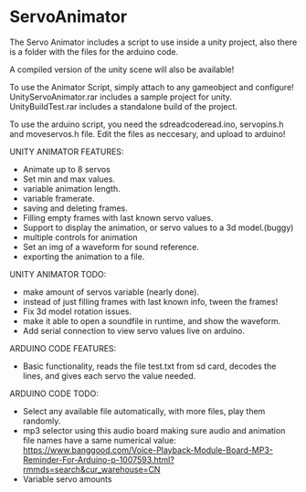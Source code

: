 # ServoAnimator

The Servo Animator includes a script to use inside a unity project,
also there is a folder with the files for the arduino code.

A compiled version of the unity scene will also be available!

To use the Animator Script, simply attach to any gameobject and configure!
UnityServoAnimator.rar includes a sample project for unity.
UnityBuildTest.rar includes a standalone build of the project.

To use the arduino script, you need the sdreadcoderead.ino, servopins.h and moveservos.h file.
Edit the files as neccesary, and upload to arduino!


UNITY ANIMATOR FEATURES:
- Animate up to 8 servos
- Set min and max values.
- variable animation length.
- variable framerate.
- saving and deleting frames.
- Filling empty frames with last known servo values.
- Support to display the animation, or servo values to a 3d model.(buggy)
- multiple controls for animation
- Set an img of a waveform for sound reference.
- exporting the animation to a file.

UNITY ANIMATOR TODO:
- make amount of servos variable (nearly done).
- instead of just filling frames with last known info, tween the frames!
- Fix 3d model rotation issues.
- make it able to open a soundfile in runtime, and show the waveform.
- Add serial connection to view servo values live on arduino.

ARDUINO CODE FEATURES:
- Basic functionality, reads the file test.txt from sd card, decodes the lines, and gives each servo the value needed.

ARDUINO CODE TODO:
- Select any available file automatically, with more files, play them randomly.
- mp3 selector using this audio board making sure audio and animation file names have a same numerical value: https://www.banggood.com/Voice-Playback-Module-Board-MP3-Reminder-For-Arduino-p-1007593.html?rmmds=search&cur_warehouse=CN
- Variable servo amounts
